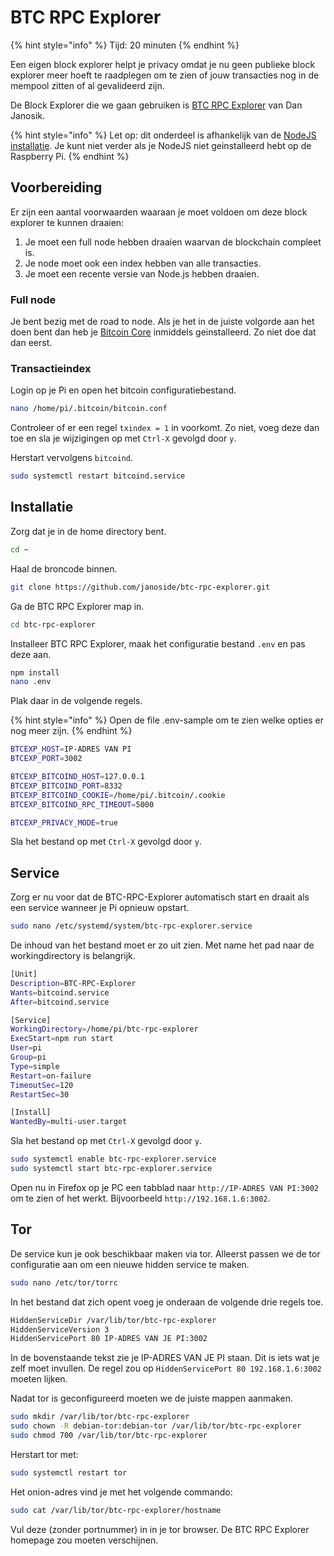 # BTC RPC Explorer

{% hint style="info" %}
Tijd: 20 minuten
{% endhint %}

Een eigen block explorer helpt je privacy omdat je nu geen publieke block explorer meer hoeft te raadplegen om te zien of jouw transacties nog in de mempool zitten of al gevalideerd zijn.

De Block Explorer die we gaan gebruiken is [BTC RPC Explorer](https://github.com/janoside/btc-rpc-explorer) van Dan Janosik.

{% hint style="info" %}
Let op: dit onderdeel is afhankelijk van de [NodeJS installatie](https://node.bitdeal.nl/raspberry-pi/algemene-dependencies-installeren#nodejs). Je kunt niet verder als je NodeJS niet geinstalleerd hebt op de Raspberry Pi.
{% endhint %}

## Voorbereiding

Er zijn een aantal voorwaarden waaraan je moet voldoen om deze block explorer te kunnen draaien:

1. Je moet een full node hebben draaien waarvan de blockchain compleet is.
2. Je node moet ook een index hebben van alle transacties.
3. Je moet een recente versie van Node.js hebben draaien.

### Full node

Je bent bezig met de road to node. Als je het in de juiste volgorde aan het doen bent dan heb je [Bitcoin Core](https://node.bitdeal.nl/bitcoin-core/installatie) inmiddels geinstalleerd. Zo niet doe dat dan eerst.

### Transactieindex

Login op je Pi en open het bitcoin configuratiebestand.

```bash
nano /home/pi/.bitcoin/bitcoin.conf
```

Controleer of er een regel `txindex = 1` in voorkomt. Zo niet, voeg deze dan toe en sla je wijzigingen op met `Ctrl-X` gevolgd door `y`.

Herstart vervolgens `bitcoind`.

```bash
sudo systemctl restart bitcoind.service
```

## Installatie

Zorg dat je in de home directory bent.

```bash
cd ~
```

Haal de broncode binnen.

```bash
git clone https://github.com/janoside/btc-rpc-explorer.git
```

Ga de BTC RPC Explorer map in.

```bash
cd btc-rpc-explorer
```

Installeer BTC RPC Explorer, maak het configuratie bestand `.env` en pas deze aan.

```bash
npm install
nano .env
```

Plak daar in de volgende regels.

{% hint style="info" %}
Open de file .env-sample om te zien welke opties er nog meer zijn.
{% endhint %}

```bash
BTCEXP_HOST=IP-ADRES VAN PI
BTCEXP_PORT=3002

BTCEXP_BITCOIND_HOST=127.0.0.1
BTCEXP_BITCOIND_PORT=8332
BTCEXP_BITCOIND_COOKIE=/home/pi/.bitcoin/.cookie
BTCEXP_BITCOIND_RPC_TIMEOUT=5000

BTCEXP_PRIVACY_MODE=true
```

Sla het bestand op met `Ctrl-X` gevolgd door `y`.

## Service

Zorg er nu voor dat de BTC-RPC-Explorer automatisch start en draait als een service wanneer je Pi opnieuw opstart.

```bash
sudo nano /etc/systemd/system/btc-rpc-explorer.service
```

De inhoud van het bestand moet er zo uit zien. Met name het pad naar de workingdirectory is belangrijk.

```bash
[Unit]
Description=BTC-RPC-Explorer
Wants=bitcoind.service
After=bitcoind.service

[Service]
WorkingDirectory=/home/pi/btc-rpc-explorer
ExecStart=npm run start
User=pi
Group=pi
Type=simple
Restart=on-failure
TimeoutSec=120
RestartSec=30

[Install]
WantedBy=multi-user.target
```

Sla het bestand op met `Ctrl-X` gevolgd door `y`.

```bash
sudo systemctl enable btc-rpc-explorer.service
sudo systemctl start btc-rpc-explorer.service
```

Open nu in Firefox op je PC een tabblad naar `http://IP-ADRES VAN PI:3002` om te zien of het werkt. Bijvoorbeeld `http://192.168.1.6:3002`.

## Tor

De service kun je ook beschikbaar maken via tor. Alleerst passen we de tor configuratie aan om een nieuwe hidden service te maken.

```bash
sudo nano /etc/tor/torrc
```

In het bestand dat zich opent voeg je onderaan de volgende drie regels toe.

```bash
HiddenServiceDir /var/lib/tor/btc-rpc-explorer
HiddenServiceVersion 3
HiddenServicePort 80 IP-ADRES VAN JE PI:3002
```

In de bovenstaande tekst zie je IP-ADRES VAN JE PI staan. Dit is iets wat je zelf moet invullen. De regel zou op `HiddenServicePort 80 192.168.1.6:3002` moeten lijken.

Nadat tor is geconfigureerd moeten we de juiste mappen aanmaken.

```bash
sudo mkdir /var/lib/tor/btc-rpc-explorer
sudo chown -R debian-tor:debian-tor /var/lib/tor/btc-rpc-explorer
sudo chmod 700 /var/lib/tor/btc-rpc-explorer
```

Herstart tor met:

```bash
sudo systemctl restart tor
```

Het onion-adres vind je met het volgende commando:

```bash
sudo cat /var/lib/tor/btc-rpc-explorer/hostname
```

Vul deze \(zonder portnummer\) in in je tor browser. De BTC RPC Explorer homepage zou moeten verschijnen.

